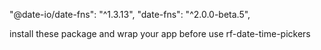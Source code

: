 "@date-io/date-fns": "^1.3.13",
"date-fns": "^2.0.0-beta.5",

install these package and wrap your app before use rf-date-time-pickers